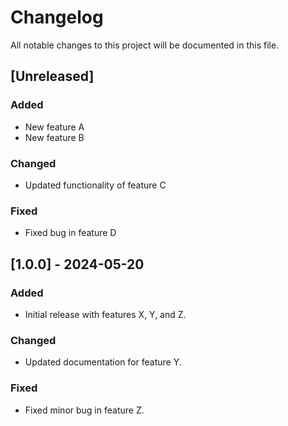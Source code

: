 # Changelog

All notable changes to this project will be documented in this file.

## [Unreleased]

### Added
- New feature A
- New feature B

### Changed
- Updated functionality of feature C

### Fixed
- Fixed bug in feature D

## [1.0.0] - 2024-05-20

### Added
- Initial release with features X, Y, and Z.

### Changed
- Updated documentation for feature Y.

### Fixed
- Fixed minor bug in feature Z.
